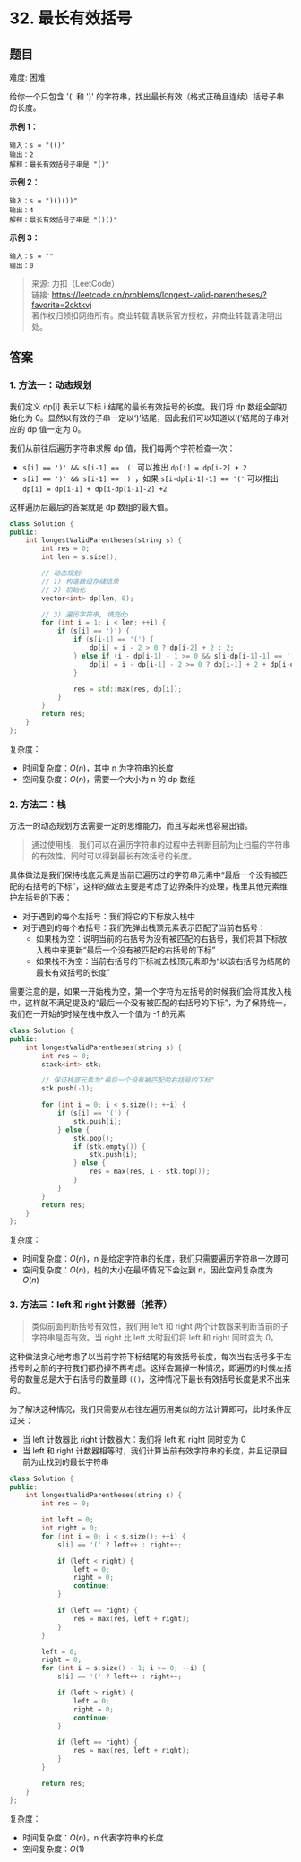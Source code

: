 # 32. 最长有效括号

## 题目

难度: 困难

给你一个只包含 '(' 和 ')' 的字符串，找出最长有效（格式正确且连续）括号子串的长度。

**示例 1：**

```
输入：s = "(()"
输出：2
解释：最长有效括号子串是 "()"

```

**示例 2：**

```
输入：s = ")()())"
输出：4
解释：最长有效括号子串是 "()()"

```

**示例 3：**

```
输入：s = ""
输出：0

```

> 来源: 力扣（LeetCode）  
> 链接: <https://leetcode.cn/problems/longest-valid-parentheses/?favorite=2cktkvj>  
> 著作权归领扣网络所有。商业转载请联系官方授权，非商业转载请注明出处。

## 答案

### 1. 方法一：动态规划

我们定义 dp[i] 表示以下标 i 结尾的最长有效括号的长度。我们将 dp 数组全部初始化为 0。显然以有效的子串一定以‘)’结尾，因此我们可以知道以‘(’结尾的子串对应的 dp 值一定为 0。

我们从前往后遍历字符串求解 dp 值，我们每两个字符检查一次：

* `s[i] == ')' && s[i-1] == '('` 可以推出 `dp[i] = dp[i-2] + 2`
* `s[i] == ')' && s[i-1] == ')'`，如果 `s[i-dp[i-1]-1] == '('` 可以推出 `dp[i] = dp[i-1] + dp[i-dp[i-1]-2] +2`

这样遍历后最后的答案就是 dp 数组的最大值。

```c++
class Solution {
public:
    int longestValidParentheses(string s) {
        int res = 0;
        int len = s.size();

        // 动态规划: 
        // 1) 构造数组存储结果
        // 2) 初始化
        vector<int> dp(len, 0);

        // 3) 遍历字符串, 填充dp
        for (int i = 1; i < len; ++i) {
            if (s[i] == ')') {
                if (s[i-1] == '(') {
                    dp[i] = i - 2 > 0 ? dp[i-2] + 2 : 2;
                } else if (i - dp[i-1] - 1 >= 0 && s[i-dp[i-1]-1] == '(') {
                    dp[i] = i - dp[i-1] - 2 >= 0 ? dp[i-1] + 2 + dp[i-dp[i-1]-2] : dp[i-1] + 2; 
                }

                res = std::max(res, dp[i]);
            }
        }
        return res;
    }
};
```

复杂度：

* 时间复杂度：$O(n)$，其中 n 为字符串的长度
* 空间复杂度：$O(n)$，需要一个大小为 n 的 dp 数组

### 2. 方法二：栈

方法一的动态规划方法需要一定的思维能力，而且写起来也容易出错。

> 通过使用栈，我们可以在遍历字符串的过程中去判断目前为止扫描的字符串的有效性，同时可以得到最长有效括号的长度。

具体做法是我们保持栈底元素是当前已遍历过的字符串元素中“最后一个没有被匹配的右括号的下标”，这样的做法主要是考虑了边界条件的处理，栈里其他元素维护左括号的下表：

* 对于遇到的每个左括号：我们将它的下标放入栈中
* 对于遇到的每个右括号：我们先弹出栈顶元素表示匹配了当前右括号：
  * 如果栈为空：说明当前的右括号为没有被匹配的右括号，我们将其下标放入栈中来更新“最后一个没有被匹配的右括号的下标”
  * 如果栈不为空：当前右括号的下标减去栈顶元素即为“以该右括号为结尾的最长有效括号的长度”

需要注意的是，如果一开始栈为空，第一个字符为左括号的时候我们会将其放入栈中，这样就不满足提及的“最后一个没有被匹配的右括号的下标”，为了保持统一，我们在一开始的时候在栈中放入一个值为 -1 的元素

```c++
class Solution {
public:
    int longestValidParentheses(string s) {
        int res = 0;
        stack<int> stk;

        // 保证栈底元素为"最后一个没有被匹配的右括号的下标"
        stk.push(-1);

        for (int i = 0; i < s.size(); ++i) {
            if (s[i] == '(') {
                stk.push(i);
            } else {
                stk.pop(); 
                if (stk.empty()) {
                    stk.push(i);
                } else {
                    res = max(res, i - stk.top());
                }
            }
        }
        return res;
    }
};
```

复杂度：

* 时间复杂度：$O(n)$，n 是给定字符串的长度，我们只需要遍历字符串一次即可
* 空间复杂度：$O(n)$，栈的大小在最坏情况下会达到 n，因此空间复杂度为 $O(n)$

### 3. 方法三：left 和 right 计数器（推荐）

> 类似前面判断括号有效性，我们用 left 和 right 两个计数器来判断当前的子字符串是否有效。当 right 比 left 大时我们将 left 和 right 同时变为 0。

这种做法贪心地考虑了以当前字符下标结尾的有效括号长度，每次当右括号多于左括号时之前的字符我们都扔掉不再考虑。这样会漏掉一种情况，即遍历的时候左括号的数量总是大于右括号的数量即 `(()`，这种情况下最长有效括号长度是求不出来的。

为了解决这种情况，我们只需要从右往左遍历用类似的方法计算即可，此时条件反过来：

* 当 left 计数器比 right 计数器大：我们将 left 和 right 同时变为 0
* 当 left 和 right 计数器相等时，我们计算当前有效字符串的长度，并且记录目前为止找到的最长字符串

```c++
class Solution {
public:
    int longestValidParentheses(string s) {
        int res = 0;

        int left = 0;
        int right = 0;
        for (int i = 0; i < s.size(); ++i) {
            s[i] == '(' ? left++ : right++;

            if (left < right) {
                left = 0;
                right = 0;
                continue;
            }

            if (left == right) {
                res = max(res, left + right);
            }
        }

        left = 0;
        right = 0;
        for (int i = s.size() - 1; i >= 0; --i) {
            s[i] == '(' ? left++ : right++;

            if (left > right) {
                left = 0;
                right = 0;
                continue;
            }

            if (left == right) {
                res = max(res, left + right);
            }
        }

        return res;
    }
};
```

复杂度：

* 时间复杂度：$O(n)$，n 代表字符串的长度
* 空间复杂度：$O(1)$
